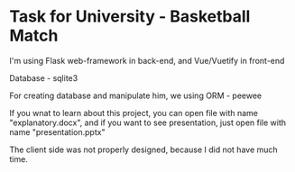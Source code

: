 # Task for University - Basketball Match


I'm using Flask web-framework in back-end, and Vue/Vuetify in front-end

Database - sqlite3

For creating database and manipulate him, we using ORM - peewee 

If you wnat to learn about this project, you can open file with name "explanatory.docx", and if you want to see presentation, just open file with name "presentation.pptx"

The client side was not properly designed, because I did not have much time.
